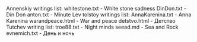 Annenskiy writings list:
	whitestone.txt - White stone sadness
	DinDon.txt - Din Don
	anton.txt - Minute
Lev tolstoy writings list:
	AnnaKarenina.txt - Anna Karenina
	warandpeace.html - War and peace
	detstvo.html - Детство
Tutchev writing list:
	troe88.txt - Night minds
	seead.md - Sea and Rock
	evnemich.txt - День и ночь
